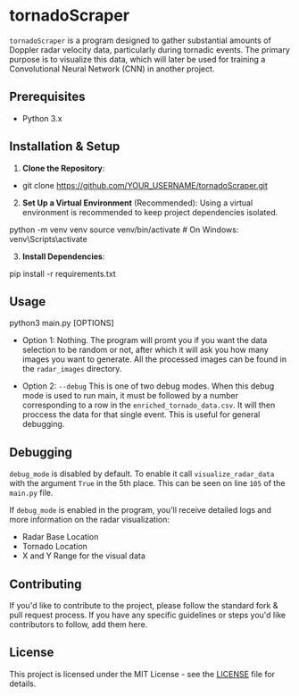 # tornadoScraper

`tornadoScraper` is a program designed to gather substantial amounts of Doppler radar velocity data, particularly during tornadic events. The primary purpose is to visualize this data, which will later be used for training a Convolutional Neural Network (CNN) in another project.

## Prerequisites

- Python 3.x

## Installation & Setup

1. **Clone the Repository**:
- git clone https://github.com/YOUR_USERNAME/tornadoScraper.git

2. **Set Up a Virtual Environment** (Recommended):
Using a virtual environment is recommended to keep project dependencies isolated.

python -m venv venv
source venv/bin/activate # On Windows: venv\Scripts\activate


3. **Install Dependencies**:

pip install -r requirements.txt

## Usage

python3 main.py [OPTIONS]

- Option 1: Nothing. The program will promt you if you want the data selection to be random or not, after which it will ask you how many images you want to generate. All the processed images can be found in the `radar_images` directory. 

- Option 2: `--debug` This is one of two debug modes. When this debug mode is used to run main, it must be followed by a number corresponding to a row in the `enriched_tornado_data.csv`. It will then proccess the data for that single event. This is useful for general debugging. 

## Debugging
`debug_mode` is disabled by default. To enable it call `visualize_radar_data` with the argument `True` in the 5th place. This can be seen on line `105` of the `main.py` file. 

If `debug_mode` is enabled in the program, you'll receive detailed logs and more information on the radar visualization:
- Radar Base Location
- Tornado Location
- X and Y Range for the visual data

## Contributing

If you'd like to contribute to the project, please follow the standard fork & pull request process. If you have any specific guidelines or steps you'd like contributors to follow, add them here.

## License

This project is licensed under the MIT License - see the [LICENSE](LICENSE) file for details.

